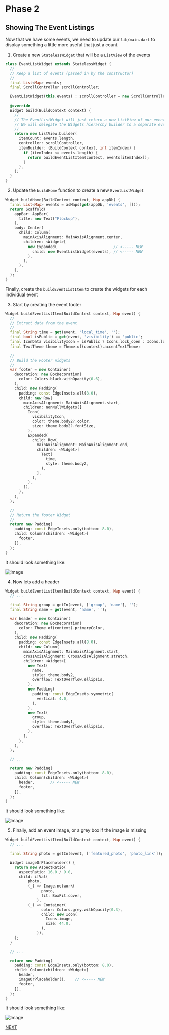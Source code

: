 # Phase 2
## Showing The Event Listings

Now that we have some events, we need to update our `lib/main.dart` to display something a little more useful that just
a count.

1. Create a new `StatelessWidget` that will be a `ListView` of the events

```dart
class EventListWidget extends StatelessWidget {
  //
  // Keep a list of events (passed in by the constructor)
  //
  final List<Map> events;
  final ScrollController scrollController;

  EventListWidget(this.events) : scrollController = new ScrollController();

  @override
  Widget build(BuildContext context) {
    //
    // The EventListWidget will just return a new ListView of our events.
    // We will delegate the Widgets hierarchy builder to a separate event
    //
    return new ListView.builder(
      itemCount: events.length,
      controller: scrollController,
      itemBuilder: (BuildContext context, int itemIndex) {
        if (itemIndex <= events.length) {
          return buildEventListItem(context, events[itemIndex]);
        }
      },
    );
  }
}
```

2. Update the `buildHome` function to create a new `EventListWidget`

```dart
Widget buildHome(BuildContext context, Map appDb) {
  final List<Map> events = asMaps(get(appDb, 'events', []));
  return Scaffold(
    appBar: AppBar(
      title: new Text("Flockup"),
    ),
    body: Center(
      child: Column(
        mainAxisAlignment: MainAxisAlignment.center,
        children: <Widget>[
          new Expanded(                         // <----- NEW
            child: new EventListWidget(events), // <----- NEW
          ),
        ],
      ),
    ),
  );
}

```

Finally, create the `buildEventListItem` to create the widgets for each individual event

3. Start by creating the event footer

```dart
Widget buildEventListItem(BuildContext context, Map event) {
  //
  // Extract data from the event
  //
  final String time = get(event, 'local_time', '');
  final bool isPublic = get(event, 'visibility') == 'public';
  final IconData visibilityIcon = isPublic ? Icons.lock_open : Icons.lock;
  final TextTheme theme = Theme.of(context).accentTextTheme;

  //
  // Build the Footer Widgets
  //
  var footer = new Container(
    decoration: new BoxDecoration(
      color: Colors.black.withOpacity(0.6),
    ),
    child: new Padding(
      padding: const EdgeInsets.all(8.0),
      child: new Row(
        mainAxisAlignment: MainAxisAlignment.start,
        children: nonNullWidgets([
          Icon(
            visibilityIcon,
            color: theme.body2?.color,
            size: theme.body2?.fontSize,
          ),
          Expanded(
            child: Row(
              mainAxisAlignment: MainAxisAlignment.end,
              children: <Widget>[
                Text(
                  time,
                  style: theme.body2,
                ),
              ],
            ),
          ),
        ]),
      ),
    ),
  );

  //
  // Return the footer Widget
  //
  return new Padding(
    padding: const EdgeInsets.only(bottom: 8.0),
    child: Column(children: <Widget>[
      footer,
    ]),
  );
}
```

It should look something like:

![Image](./images/2_1.jpg)

4. Now lets add a header

```dart
Widget buildEventListItem(BuildContext context, Map event) {
  // ...

  final String group = getIn(event, ['group', 'name'], '');
  final String name = get(event, 'name', '');

  var header = new Container(
    decoration: new BoxDecoration(
      color: Theme.of(context).primaryColor,
    ),
    child: new Padding(
      padding: const EdgeInsets.all(8.0),
      child: new Column(
        mainAxisAlignment: MainAxisAlignment.start,
        crossAxisAlignment: CrossAxisAlignment.stretch,
        children: <Widget>[
          new Text(
            name,
            style: theme.body2,
            overflow: TextOverflow.ellipsis,
          ),
          new Padding(
            padding: const EdgeInsets.symmetric(
              vertical: 4.0,
            ),
          ),
          new Text(
            group,
            style: theme.body1,
            overflow: TextOverflow.ellipsis,
          ),
        ],
      ),
    ),
  );

  // ...

  return new Padding(
    padding: const EdgeInsets.only(bottom: 8.0),
    child: Column(children: <Widget>[
      header,       // <----- NEW
      footer,
    ]),
  );
}
```

It should look something like:

![Image](./images/2_2.jpg)

5. Finally, add an event image, or a grey box if the image is missing

```dart
Widget buildEventListItem(BuildContext context, Map event) {
  // ...

  final String photo = getIn(event, ['featured_photo', 'photo_link']);

  Widget imageOrPlaceholder() {
    return new AspectRatio(
      aspectRatio: 16.0 / 9.0,
      child: ifVal(
          photo,
          (_) => Image.network(
                photo,
                fit: BoxFit.cover,
              ),
          (_) => Container(
                color: Colors.grey.withOpacity(0.3),
                child: new Icon(
                  Icons.image,
                  size: 44.0,
                ),
              )),
    );
  }

  // ...

  return new Padding(
    padding: const EdgeInsets.only(bottom: 8.0),
    child: Column(children: <Widget>[
      header,
      imageOrPlaceholder(),    // <----- NEW
      footer,
    ]),
  );
}
```

It should look something like:

![Image](./images/2_3.jpg)

[NEXT](3_Event_detail.md)
